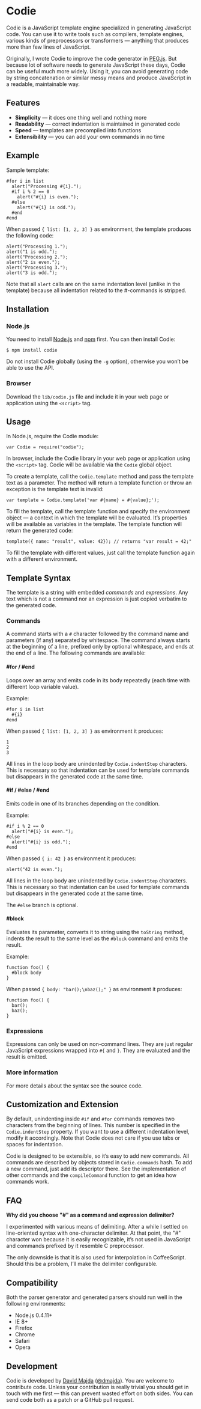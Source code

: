 Codie
=====

Codie is a JavaScript template engine specialized in generating JavaScript code. You can use it to write tools such as compilers, template engines, various kinds of preprocessors or transformers — anything that produces more than few lines of JavaScript.

Originally, I wrote Codie to improve the code generator in [PEG.js](http://pegjs.majda.cz/). But because lot of software needs to generate JavaScript these days, Codie can be useful much more widely. Using it, you can avoid generating code by string concatenation or similar messy means and produce JavaScript in a readable, maintainable way.

Features
--------

  * **Simplicity** — it does one thing well and nothing more
  * **Readability** — correct indentation is maintained in generated code
  * **Speed** — templates are precompiled into functions
  * **Extensibility** — you can add your own commands in no time

Example
-------

Sample template:

    #for i in list
      alert("Processing #{i}.");
      #if i % 2 == 0
        alert("#{i} is even.");
      #else
        alert("#{i} is odd.");
      #end
    #end

When passed `{ list: [1, 2, 3] }` as environment, the template produces the following code:

    alert("Processing 1.");
    alert("1 is odd.");
    alert("Processing 2.");
    alert("2 is even.");
    alert("Processing 3.");
    alert("3 is odd.");

Note that all `alert` calls are on the same indentation level (unlike in the template) because all indentation related to the #-commands is stripped.

Installation
------------

### Node.js

You need to install [Node.js](http://nodejs.org/) and [npm](http://npmjs.org/) first. You can then install Codie:

    $ npm install codie

Do not install Codie globally (using the `-g` option), otherwise you won’t be able to use the API.

### Browser

Download the `lib/codie.js` file and include it in your web page or application using the `<script>` tag.

Usage
-----

In Node.js, require the Codie module:

    var Codie = require("codie");

In browser, include the Codie library in your web page or application using the `<script>` tag. Codie will be available via the `Codie` global object.

To create a template, call the `Codie.template` method and pass the template text as a parameter. The method will return a template function or throw an exception is the template text is invalid:

    var template = Codie.template('var #{name} = #{value};');

To fill the template, call the template function and specify the environment object — a context in which the template will be evaluated. It’s properties will be available as variables in the template. The template function will return the generated code:

    template({ name: "result", value: 42}); // returns "var result = 42;"

To fill the template with different values, just call the template function again with a different environment.

Template Syntax
---------------

The template is a string with embedded *commands* and *expressions*. Any text which is not a command nor an expression is just copied verbatim to the generated code.

### Commands

A command starts with a `#` character followed by the command name and parameters (if any) separated by whitespace. The command always starts at the beginning of a line, prefixed only by optional whitespace, and ends at the end of a line. The following commands are available:

#### #for / #end

Loops over an array and emits code in its body repeatedly (each time with different loop variable value).

Example:

    #for i in list
      #{i}
    #end

When passed `{ list: [1, 2, 3] }` as environment it produces:

    1
    2
    3

All lines in the loop body are unindented by `Codie.indentStep` characters. This is necessary so that indentation can be used for template commands but disappears in the generated code at the same time.

#### #if / #else / #end

Emits code in one of its branches depending on the condition.

Example:

    #if i % 2 == 0
      alert("#{i} is even.");
    #else
      alert("#{i} is odd.");
    #end

When passed `{ i: 42 }` as environment it produces:

    alert("42 is even.");

All lines in the loop body are unindented by `Codie.indentStep` characters. This is necessary so that indentation can be used for template commands but disappears in the generated code at the same time.

The `#else` branch is optional.

#### #block

Evaluates its parameter, converts it to string using the `toString` method, indents the result to the same level as the `#block` command and emits the result.

Example:

    function foo() {
      #block body
    }

When passed `{ body: "bar();\nbaz();" }` as environment it produces:

    function foo() {
      bar();
      baz();
    }

### Expressions

Expressions can only be used on non-command lines. They are just regular JavaScript expressions wrapped into `#{` and `}`. They are evaluated and the result is emitted.

### More information

For more details about the syntax see the source code.

Customization and Extension
---------------------------

By default, unindenting inside `#if` and `#for` commands removes two characters from the beginning of lines. This number is specified in the `Codie.indentStep` property. If you want to use a different indentation level, modify it accordingly. Note that Codie does not care if you use tabs or spaces for indentation.

Codie is designed to be extensible, so it’s easy to add new commands. All commands are described by objects stored in `Codie.commands` hash. To add a new command, just add its descriptor there. See the implementation of other commands and the `compileCommand` function to get an idea how commands work.

FAQ
---

**Why did you choose "#" as a command and expression delimiter?**

I experimented with various means of delimiting. After a while I settled on line-oriented syntax with one-character delimiter. At that point, the "#" character won because it is easily recognizable, it’s not used in JavaScript and commands prefixed by it resemble C preprocessor.

The only downside is that it is also used for interpolation in CoffeeScript. Should this be a problem, I’ll make the delimiter configurable.

Compatibility
-------------

Both the parser generator and generated parsers should run well in the following environments:

  * Node.js 0.4.11+
  * IE 8+
  * Firefox
  * Chrome
  * Safari
  * Opera

Development
-----------

Codie is developed by [David Majda](http://majda.cz/) ([@dmajda](http://twitter.com/dmajda)). You are welcome to contribute code. Unless your contribution is really trivial you should get in touch with me first — this can prevent wasted effort on both sides. You can send code both as a patch or a GitHub pull request.
